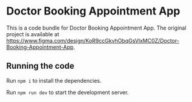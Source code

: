 
  # Doctor Booking Appointment App

  This is a code bundle for Doctor Booking Appointment App. The original project is available at https://www.figma.com/design/KoR9ccGkvhObqGsVlxMC0Z/Doctor-Booking-Appointment-App.

  ## Running the code

  Run `npm i` to install the dependencies.

  Run `npm run dev` to start the development server.
  